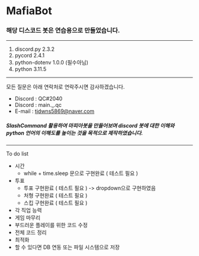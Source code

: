 # MafiaBot

### 해당 디스코드 봇은 연습용으로 만들었습니다.

* * *

1. discord.py 2.3.2
2. pycord 2.4.1
3. python-dotenv 1.0.0 (필수아님)
4. python 3.11.5

* * *

모든 질문은 아래 연락처로 연락주시면 감사하겠습니다.
+ Discord : QC#2040
+ Discord : main._.qc
+ E-mail : tjdwns5869@naver.com

##### SlashCommand 활용하여 마피아봇을 만들어보며 discord 봇에 대한 이해와 python 언어의 이해도를 높이는 것을 목적으로 제작하였습니다.


* * *

To do list

- 시간
  - while + time.sleep 문으로 구현완료 ( 테스트 필요 )
- 투표
  - 투표 구현완료 ( 테스트 필요 ) -> dropdown으로 구현하였음
  - 처형 구현완료 ( 테스트 필요 )
  - 스킵 구현완료 ( 테스트 필요 )
- 각 직업 능력
- 게임 마무리
- 부드러운 플레이를 위한 코드 수정
- 전체 코드 정리
- 최적화
- 할 수 있다면 DB 연동 또는 파일 시스템으로 저장
